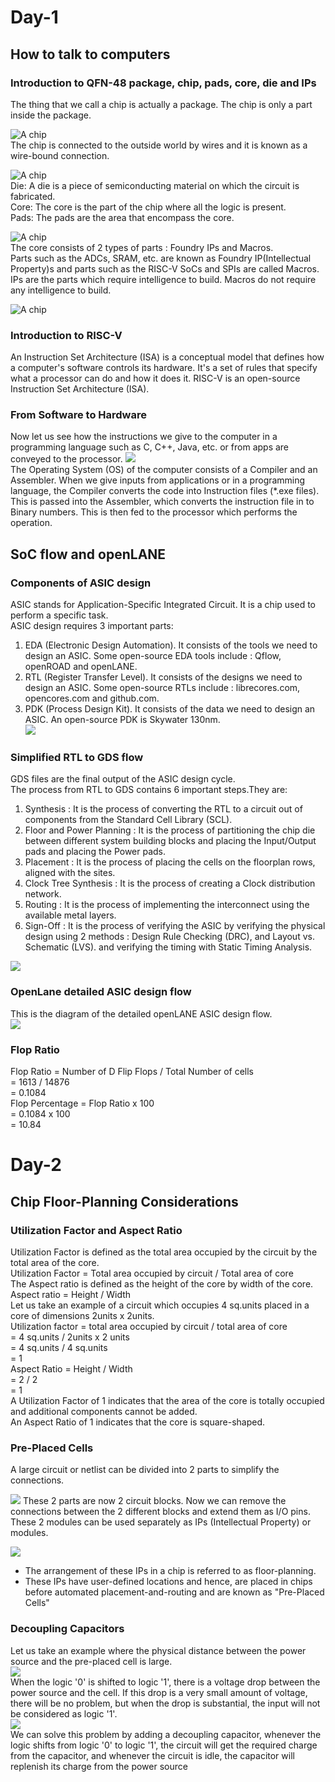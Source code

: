 # Day-1
## How to talk to computers
### Introduction to QFN-48 package, chip, pads, core, die and IPs
The thing that we call a chip is actually a package. The chip is only a part inside the package.
  
![A chip](git3.png)  
The chip is connected to the outside world by wires and it is known as a wire-bound connection.
  
![A chip](git4.png)  
Die: A die is a piece of semiconducting material on which the circuit is fabricated.  
Core: The core is the part of the chip where all the logic is present.  
Pads: The pads are the area that encompass the core.  
  
![A chip](git5.png)  
The core consists of 2 types of parts : Foundry IPs and Macros.  
Parts such as the ADCs, SRAM, etc. are known as Foundry IP(Intellectual Property)s and parts such as the RISC-V SoCs and SPIs are called Macros.  
IPs are the parts which require intelligence to build. Macros do not require any intelligence to build.  
  
![A chip](git6.png)

### Introduction to RISC-V
An Instruction Set Architecture (ISA) is a conceptual model that defines how a computer's software controls its hardware. It's a set of rules that specify what a processor can do and how it does it. RISC-V is an open-source Instruction Set Architecture (ISA).

### From Software to Hardware
Now let us see how the instructions we give to the computer in a programming language such as C, C++, Java, etc. or from apps are conveyed to the processor.
![](git7.png)  
The Operating System (OS) of the computer consists of a Compiler and an Assembler. When we give inputs from applications or in a programming language, the Compiler converts the code into Instruction files (*.exe files). This is passed into the Assembler, which converts the instruction file in to Binary numbers. This is then fed to the processor which performs the operation.
  
## SoC flow and openLANE
### Components of ASIC design
ASIC stands for Application-Specific Integrated Circuit. It is a chip used to perform a specific task.  
ASIC design requires 3 important parts:  
1. EDA (Electronic Design Automation). It consists of the tools we need to design an ASIC. Some open-source EDA tools include : Qflow, openROAD and openLANE.  
2. RTL (Register Transfer Level). It consists of the designs we need to design an ASIC. Some open-source RTLs include : librecores.com, opencores.com and github.com.  
3. PDK (Process Design Kit). It consists of the data we need to design an ASIC. An open-source PDK is Skywater 130nm.  
![](git9.png)
### Simplified RTL to GDS flow
GDS files are the final output of the ASIC design cycle.  
The process from RTL to GDS contains 6 important steps.They are:  
1. Synthesis : It is the process of converting the RTL to a circuit out of components from the Standard Cell Library (SCL).  
2. Floor and Power Planning : It is the process of partitioning the chip die between different system building blocks and placing the Input/Output pads and placing the Power pads.  
3. Placement : It is the process of placing the cells on the floorplan rows, aligned with the sites.  
4. Clock Tree Synthesis : It is the process of creating a Clock distribution network.  
5. Routing : It is the process of implementing the interconnect using the available metal layers.  
6. Sign-Off : It is the process of verifying the ASIC by verifying the physical design using 2 methods : Design Rule Checking (DRC), and Layout vs. Schematic (LVS). and verifying the timing with Static Timing Analysis.  

![](git10.png)

### OpenLane detailed ASIC design flow
This is the diagram of the detailed openLANE ASIC design flow.  
![](git11.png)   

### Flop Ratio
Flop Ratio = Number of D Flip Flops / Total Number of cells  
           = 1613 / 14876  
           = 0.1084  
Flop Percentage = Flop Ratio x 100  
                = 0.1084 x 100  
                = 10.84  

# Day-2
## Chip Floor-Planning Considerations
### Utilization Factor and Aspect Ratio
Utilization Factor is defined as the total area occupied by the circuit by the total area of the core.  
Utilization Factor = Total area occupied by circuit / Total area of core  
The Aspect ratio is defined as the height of the core by width of the core.  
Aspect ratio = Height / Width  
Let us take an example of a circuit which occupies 4 sq.units placed in a core of dimensions 2units x 2units.  
Utilization factor = total area occupied by circuit / total area of core  
                   = 4 sq.units / 2units x 2 units  
                   = 4 sq.units / 4 sq.units  
                   = 1  
Aspect Ratio = Height / Width   
             = 2 / 2  
             = 1  
A Utilization Factor of 1 indicates that the area of the core is totally occupied and additional components cannot be added.    
An Aspect Ratio of 1 indicates that the core is square-shaped.  

  ### Pre-Placed Cells
  A large circuit or netlist can be divided into 2 parts to simplify the connections.  
    
  ![](git13.png)
  These 2 parts are now 2 circuit blocks.  Now we can remove the connections between the 2 different blocks and extend them as I/O pins. These 2 modules can be used separately as IPs (Intellectual Property) or modules.    
    
  ![](git12.png)  

- The arrangement of these IPs in a chip is referred to as floor-planning.
- These IPs have user-defined locations and hence, are placed in chips before automated placement-and-routing and are known as "Pre-Placed Cells"

### Decoupling Capacitors
Let us take an example where the physical distance between the power source and the pre-placed cell is large.  
![](git14.png)  
When the logic '0' is shifted to logic '1', there is a voltage drop between the power source and the cell. If this drop is a very small amount of voltage, there will be no problem, but when the drop is substantial, the input will not be considered as logic '1'.  
![](git15.png)  
We can solve this problem by adding a decoupling capacitor, whenever the logic shifts from logic '0' to logic '1', the circuit will get the required charge from the capacitor, and whenever the circuit is idle, the capacitor will replenish its charge from the power source
